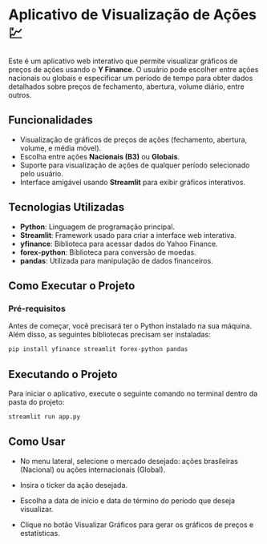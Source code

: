 # Aplicativo de Visualização de Ações 💹

Este é um aplicativo web interativo que permite visualizar gráficos de preços de ações usando o **Y Finance**. O usuário pode escolher entre ações nacionais ou globais e especificar um período de tempo para obter dados detalhados sobre preços de fechamento, abertura, volume diário, entre outros.

## Funcionalidades

- Visualização de gráficos de preços de ações (fechamento, abertura, volume, e média móvel).
- Escolha entre ações **Nacionais (B3)** ou **Globais**.
- Suporte para visualização de ações de qualquer período selecionado pelo usuário.
- Interface amigável usando **Streamlit** para exibir gráficos interativos.

## Tecnologias Utilizadas

- **Python**: Linguagem de programação principal.
- **Streamlit**: Framework usado para criar a interface web interativa.
- **yfinance**: Biblioteca para acessar dados do Yahoo Finance.
- **forex-python**: Biblioteca para conversão de moedas.
- **pandas**: Utilizada para manipulação de dados financeiros.

## Como Executar o Projeto

### Pré-requisitos

Antes de começar, você precisará ter o Python instalado na sua máquina. Além disso, as seguintes bibliotecas precisam ser instaladas:

```bash
pip install yfinance streamlit forex-python pandas
```

## Executando o Projeto

Para iniciar o aplicativo, execute o seguinte comando no terminal dentro da pasta do projeto:

```bash
streamlit run app.py
```

## Como Usar

- No menu lateral, selecione o mercado desejado: ações brasileiras (Nacional) ou ações internacionais (Global).

 - Insira o ticker da ação desejada.
  
- Escolha a data de início e data de término do período que deseja visualizar.

- Clique no botão Visualizar Gráficos para gerar os gráficos de preços e estatísticas.
